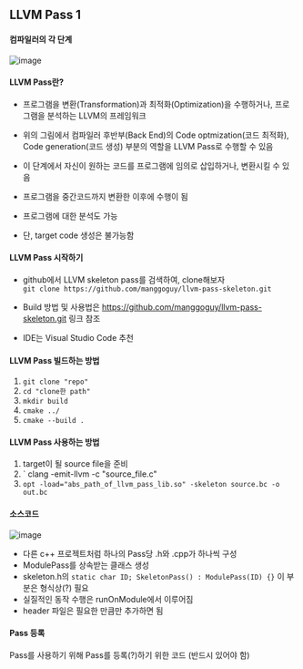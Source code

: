 ## LLVM Pass 1

#### 컴파일러의 각 단계
![image](https://user-images.githubusercontent.com/88612547/136651029-05da5301-dbfd-44e8-9678-e1111c6a2366.png)

#### LLVM Pass란?
- 프로그램을 변환(Transformation)과 최적화(Optimization)을 수행하거나, 프로그램을 분석하는 LLVM의 프레임워크
  
- 위의 그림에서 컴파일러 후반부(Back End)의 Code optmization(코드 최적화), Code generation(코드 생성) 부분의 역할을 LLVM Pass로 수행할 수 있음
- 이 단계에서 자신이 원하는 코드를 프로그램에 임의로 삽입하거나, 변환시킬 수 있음
- 프로그램을 중간코드까지 변환한 이후에 수행이 됨
- 프로그램에 대한 분석도 가능
- 단, target code 생성은 불가능함

#### LLVM Pass 시작하기  
- github에서 LLVM skeleton pass를 검색하여, clone해보자  
` git clone https://github.com/manggoguy/llvm-pass-skeleton.git `  
  
- Build 방법 및 사용법은 https://github.com/manggoguy/llvm-pass-skeleton.git 링크 참조
- IDE는 Visual Studio Code 추천

#### LLVM Pass 빌드하는 방법
1) ` git clone "repo" `  
2) ` cd "clone한 path" `  
3) ` mkdir build `  
4) ` cmake ../ `  
5) ` cmake --build . `  

#### LLVM Pass 사용하는 방법
1) target이 될 source file을 준비  
2) ` clang -emit-llvm -c "source_file.c"  
3) ` opt -load="abs_path_of_llvm_pass_lib.so" -skeleton source.bc -o out.bc `  

#### 소스코드
![image](https://user-images.githubusercontent.com/88612547/136653105-5fc1dfb8-4ce3-4d10-884a-b63fd732a2ed.png)

- 다른 c++ 프로젝트처럼 하나의 Pass당 .h와 .cpp가 하나씩 구성
- ModulePass를 상속받는 클래스 생성
- skeleton.h의 ` static char ID; SkeletonPass() : ModulePass(ID) {} ` 이 부분은 형식상(?) 필요
- 실질적인 동작 수행은 runOnModule에서 이루어짐
- header 파일은 필요한 만큼만 추가하면 됨

#### Pass 등록
Pass를 사용하기 위해 Pass를 등록(?)하기 위한 코드 (반드시 있어야 함)



